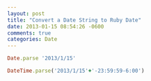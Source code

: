 ```yaml
---
layout: post
title: "Convert a Date String to Ruby Date"
date: 2013-01-15 08:54:26 -0600
comments: true
categories: Date
---
```


```ruby
Date.parse '2013/1/15'

DateTime.parse('2013/1/15'+'-23:59:59-6:00')
```
